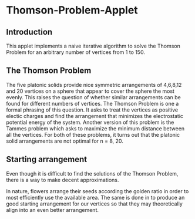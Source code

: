 # Thomson-Problem-Applet

## Introduction
This applet implements a naive iterative algorithm to solve the Thomson Problem for an arbitrary number of vertices from 1 to 150.

## The Thomson Problem
The five platonic solids provide nice symmetric arrangements of 4,6,8,12 and 20 vertices on a sphere that appear to cover the sphere
the most evenly. This raises the question of whether similar arrangements can be found for different numbers of vertices. The Thomson
Problem is one a formal phrasing of this question. It asks to treat the vertices as positive electic charges and find the arrangement that
minimizes the electrostatic potential energy of the system.
Another version of this problem is the Tammes problem which asks to maximize the minimum distance between all the vertices.
For both of these problems, it turns out that the platonic solid arrangements are not optimal for n = 8, 20.

## Starting arrangement
Even though it is difficult to find the solutions of the Thomson Problem, there is a way to make decent approximations.

In nature, flowers arrange their seeds according the golden ratio in order to most efficiently use the available area. The same is done
in to produce an good starting arrangement for our vertices so that they may theoretically align into an even better arrangement.
